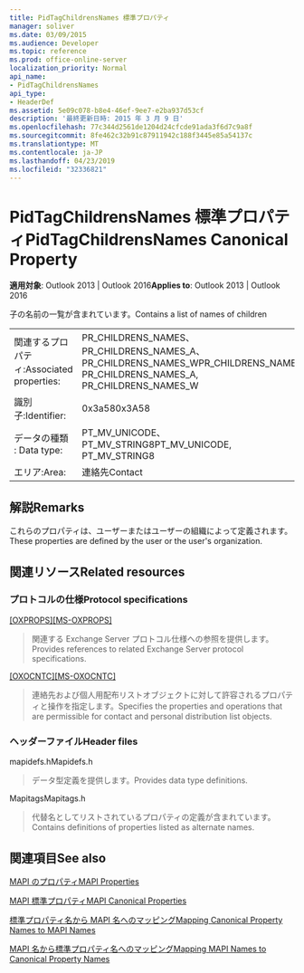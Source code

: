 ```yaml
---
title: PidTagChildrensNames 標準プロパティ
manager: soliver
ms.date: 03/09/2015
ms.audience: Developer
ms.topic: reference
ms.prod: office-online-server
localization_priority: Normal
api_name:
- PidTagChildrensNames
api_type:
- HeaderDef
ms.assetid: 5e09c078-b8e4-46ef-9ee7-e2ba937d53cf
description: '最終更新日時: 2015 年 3 月 9 日'
ms.openlocfilehash: 77c344d2561de1204d24cfcde91ada3f6d7c9a8f
ms.sourcegitcommit: 8fe462c32b91c87911942c188f3445e85a54137c
ms.translationtype: MT
ms.contentlocale: ja-JP
ms.lasthandoff: 04/23/2019
ms.locfileid: "32336821"
---
```

# <a name="pidtagchildrensnames-canonical-property"></a><span data-ttu-id="091fd-103">PidTagChildrensNames 標準プロパティ</span><span class="sxs-lookup"><span data-stu-id="091fd-103">PidTagChildrensNames Canonical Property</span></span>

  
  
<span data-ttu-id="091fd-104">**適用対象**: Outlook 2013 | Outlook 2016</span><span class="sxs-lookup"><span data-stu-id="091fd-104">**Applies to**: Outlook 2013 | Outlook 2016</span></span> 
  
<span data-ttu-id="091fd-105">子の名前の一覧が含まれています。</span><span class="sxs-lookup"><span data-stu-id="091fd-105">Contains a list of names of children</span></span>
  
|||
|:-----|:-----|
|<span data-ttu-id="091fd-106">関連するプロパティ:</span><span class="sxs-lookup"><span data-stu-id="091fd-106">Associated properties:</span></span>  <br/> |<span data-ttu-id="091fd-107">PR_CHILDRENS_NAMES、PR_CHILDRENS_NAMES_A、PR_CHILDRENS_NAMES_W</span><span class="sxs-lookup"><span data-stu-id="091fd-107">PR_CHILDRENS_NAMES, PR_CHILDRENS_NAMES_A, PR_CHILDRENS_NAMES_W</span></span>  <br/> |
|<span data-ttu-id="091fd-108">識別子:</span><span class="sxs-lookup"><span data-stu-id="091fd-108">Identifier:</span></span>  <br/> |<span data-ttu-id="091fd-109">0x3a58</span><span class="sxs-lookup"><span data-stu-id="091fd-109">0x3A58</span></span>  <br/> |
|<span data-ttu-id="091fd-110">データの種類 : </span><span class="sxs-lookup"><span data-stu-id="091fd-110">Data type:</span></span>  <br/> |<span data-ttu-id="091fd-111">PT_MV_UNICODE、PT_MV_STRING8</span><span class="sxs-lookup"><span data-stu-id="091fd-111">PT_MV_UNICODE, PT_MV_STRING8</span></span>  <br/> |
|<span data-ttu-id="091fd-112">エリア:</span><span class="sxs-lookup"><span data-stu-id="091fd-112">Area:</span></span>  <br/> |<span data-ttu-id="091fd-113">連絡先</span><span class="sxs-lookup"><span data-stu-id="091fd-113">Contact</span></span>  <br/> |
   
## <a name="remarks"></a><span data-ttu-id="091fd-114">解説</span><span class="sxs-lookup"><span data-stu-id="091fd-114">Remarks</span></span>

<span data-ttu-id="091fd-115">これらのプロパティは、ユーザーまたはユーザーの組織によって定義されます。</span><span class="sxs-lookup"><span data-stu-id="091fd-115">These properties are defined by the user or the user's organization.</span></span>
  
## <a name="related-resources"></a><span data-ttu-id="091fd-116">関連リソース</span><span class="sxs-lookup"><span data-stu-id="091fd-116">Related resources</span></span>

### <a name="protocol-specifications"></a><span data-ttu-id="091fd-117">プロトコルの仕様</span><span class="sxs-lookup"><span data-stu-id="091fd-117">Protocol specifications</span></span>

<span data-ttu-id="091fd-118">[[OXPROPS]](https://msdn.microsoft.com/library/f6ab1613-aefe-447d-a49c-18217230b148%28Office.15%29.aspx)</span><span class="sxs-lookup"><span data-stu-id="091fd-118">[[MS-OXPROPS]](https://msdn.microsoft.com/library/f6ab1613-aefe-447d-a49c-18217230b148%28Office.15%29.aspx)</span></span>
  
> <span data-ttu-id="091fd-119">関連する Exchange Server プロトコル仕様への参照を提供します。</span><span class="sxs-lookup"><span data-stu-id="091fd-119">Provides references to related Exchange Server protocol specifications.</span></span>
    
<span data-ttu-id="091fd-120">[[OXOCNTC]](https://msdn.microsoft.com/library/9b636532-9150-4836-9635-9c9b756c9ccf%28Office.15%29.aspx)</span><span class="sxs-lookup"><span data-stu-id="091fd-120">[[MS-OXOCNTC]](https://msdn.microsoft.com/library/9b636532-9150-4836-9635-9c9b756c9ccf%28Office.15%29.aspx)</span></span>
  
> <span data-ttu-id="091fd-121">連絡先および個人用配布リストオブジェクトに対して許容されるプロパティと操作を指定します。</span><span class="sxs-lookup"><span data-stu-id="091fd-121">Specifies the properties and operations that are permissible for contact and personal distribution list objects.</span></span>
    
### <a name="header-files"></a><span data-ttu-id="091fd-122">ヘッダーファイル</span><span class="sxs-lookup"><span data-stu-id="091fd-122">Header files</span></span>

<span data-ttu-id="091fd-123">mapidefs.h</span><span class="sxs-lookup"><span data-stu-id="091fd-123">Mapidefs.h</span></span>
  
> <span data-ttu-id="091fd-124">データ型定義を提供します。</span><span class="sxs-lookup"><span data-stu-id="091fd-124">Provides data type definitions.</span></span>
    
<span data-ttu-id="091fd-125">Mapitags</span><span class="sxs-lookup"><span data-stu-id="091fd-125">Mapitags.h</span></span>
  
> <span data-ttu-id="091fd-126">代替名としてリストされているプロパティの定義が含まれています。</span><span class="sxs-lookup"><span data-stu-id="091fd-126">Contains definitions of properties listed as alternate names.</span></span>
    
## <a name="see-also"></a><span data-ttu-id="091fd-127">関連項目</span><span class="sxs-lookup"><span data-stu-id="091fd-127">See also</span></span>



[<span data-ttu-id="091fd-128">MAPI のプロパティ</span><span class="sxs-lookup"><span data-stu-id="091fd-128">MAPI Properties</span></span>](mapi-properties.md)
  
[<span data-ttu-id="091fd-129">MAPI 標準プロパティ</span><span class="sxs-lookup"><span data-stu-id="091fd-129">MAPI Canonical Properties</span></span>](mapi-canonical-properties.md)
  
[<span data-ttu-id="091fd-130">標準プロパティ名から MAPI 名へのマッピング</span><span class="sxs-lookup"><span data-stu-id="091fd-130">Mapping Canonical Property Names to MAPI Names</span></span>](mapping-canonical-property-names-to-mapi-names.md)
  
[<span data-ttu-id="091fd-131">MAPI 名から標準プロパティ名へのマッピング</span><span class="sxs-lookup"><span data-stu-id="091fd-131">Mapping MAPI Names to Canonical Property Names</span></span>](mapping-mapi-names-to-canonical-property-names.md)

